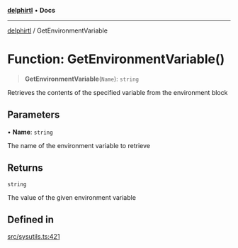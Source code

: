 [**delphirtl**](../README.md) • **Docs**

***

[delphirtl](../globals.md) / GetEnvironmentVariable

# Function: GetEnvironmentVariable()

> **GetEnvironmentVariable**(`Name`): `string`

Retrieves the contents of the specified variable from the environment block

## Parameters

• **Name**: `string`

The name of the environment variable to retrieve

## Returns

`string`

The value of the given environment variable

## Defined in

[src/sysutils.ts:421](https://github.com/chuacw/delphirtl/blob/d71b924f22790501bc0f05faa45f3a3158bae305/src/sysutils.ts#L421)
